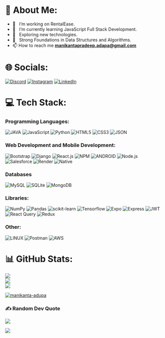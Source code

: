 # 💫 About Me:
- 🔭 &nbsp; I’m working on RentalEase.
- 🌱 &nbsp; I’m currently learning JavaScript Full Stack Development.
- 🤔 &nbsp; Exploring new technologies.
- :robot: &nbsp; Strong Foundations in Data Structures and Algorithms.
- 📫 How to reach me **manikantapradeep.adapa@gmail.com**

# 🌐 Socials:
[![Discord](https://img.shields.io/badge/Discord-%237289DA.svg?logo=discord&logoColor=white)]([https://discord.gg/](https://discordapp.com/users/772073972111507466)) [![Instagram](https://img.shields.io/badge/Instagram-%23E4405F.svg?logo=Instagram&logoColor=white)](https://www.instagram.com/manikanta_adapa/) [![LinkedIn](https://img.shields.io/badge/LinkedIn-%230077B5.svg?logo=linkedin&logoColor=white)](https://www.linkedin.com/in/manikanta-adupa/) 

# 💻 Tech Stack:
### Programming Languages:
![JAVA](https://img.shields.io/badge/java-%231572B6.svg?style=for-the-badge&logo=java&logoColor=white) ![JavaScript](https://img.shields.io/badge/javascript-%23323330.svg?style=for-the-badge&logo=javascript&logoColor=%23F7DF1E) ![Python](https://img.shields.io/badge/python-3670A0?style=for-the-badge&logo=python&logoColor=ffdd54) ![HTML5](https://img.shields.io/badge/html5-%23E34F26.svg?style=for-the-badge&logo=html5&logoColor=white) ![CSS3](https://img.shields.io/badge/css3-%231572B6.svg?style=for-the-badge&logo=css3&logoColor=white) ![JSON](https://img.shields.io/badge/json-5E5C5C?style=for-the-badge&logo=json&logoColor=white)
### Web Development and Mobile Development:
 ![Bootstrap](https://img.shields.io/badge/bootstrap-%23563D7C.svg?style=for-the-badge&logo=bootstrap&logoColor=white) ![Django](https://img.shields.io/badge/django-%23000.svg?style=for-the-badge&logo=django&logoColor=white) ![React.js](https://img.shields.io/badge/react-%23777BB4.svg?style=for-the-badge&logo=react&logoColor=white) ![NPM](https://img.shields.io/badge/NPM-%23000000.svg?style=for-the-badge&logo=npm&logoColor=white) ![ANDROID](https://img.shields.io/badge/android-%2320232a.svg?style=for-the-badge&logo=android&logoColor=%a4c639) ![Node.js](https://img.shields.io/badge/node.js-6DA55F?style=for-the-badge&logo=node.js&logoColor=white) ![Salesforce](https://img.shields.io/badge/Salesforce-00A1E0?style=for-the-badge&logo=Salesforce&logoColor=white) ![Render](https://img.shields.io/badge/Render-46E3B7?style=for-the-badge&logo=render&logoColor=white) ![Native](https://img.shields.io/badge/React_Native-20232A?style=for-the-badge&logo=react&logoColor=61DAFB)
### Databases
![MySQL](https://img.shields.io/badge/mysql-%2300f.svg?style=for-the-badge&logo=mysql&logoColor=white)  ![SQLite](https://img.shields.io/badge/sqlite-%2307405e.svg?style=for-the-badge&logo=sqlite&logoColor=white) ![MongoDB](https://img.shields.io/badge/MongoDB-4EA94B?style=for-the-badge&logo=mongodb&logoColor=white)
### Libraries:
![NumPy](https://img.shields.io/badge/numpy-%23013243.svg?style=for-the-badge&logo=numpy&logoColor=white) ![Pandas](https://img.shields.io/badge/pandas-%23150458.svg?style=for-the-badge&logo=pandas&logoColor=white) ![scikit-learn](https://img.shields.io/badge/scikit--learn-%23F7931E.svg?style=for-the-badge&logo=scikit-learn&logoColor=white) ![Tensorflow](https://img.shields.io/badge/tensorflow-%231572B6.svg?style=for-the-badge&logo=tensorflow&logoColor=white) ![Expo](https://img.shields.io/badge/Expo-1B1F23?style=for-the-badge&logo=expo&logoColor=white) ![Express](https://img.shields.io/badge/Express%20js-000000?style=for-the-badge&logo=express&logoColor=white) ![JWT](https://img.shields.io/badge/JWT-000000?style=for-the-badge&logo=JSON%20web%20tokens&logoColor=white) ![React Query](https://img.shields.io/badge/React_Query-FF4154?style=for-the-badge&logo=ReactQuery&logoColor=white) ![Redux](https://img.shields.io/badge/Redux-593D88?style=for-the-badge&logo=redux&logoColor=white)
### Other:
![LINUX](https://img.shields.io/badge/Linux-FCC624?style=for-the-badge&logo=linux&logoColor=black) ![Postman](https://img.shields.io/badge/Postman-FF6C37?style=for-the-badge&logo=postman&logoColor=white) ![AWS](https://img.shields.io/badge/Amazon_Web_Services-FF9900?style=for-the-badge&logo=amazonwebservices&logoColor=white)
 # 📊 GitHub Stats:
![](https://github-readme-stats.vercel.app/api?username=manikanta-adupa&theme=dark&hide_border=false&include_all_commits=true&count_private=false)<br/>
![](https://github-readme-streak-stats.herokuapp.com/?user=manikanta-adupa&theme=dark&hide_border=false)<br/>
![](https://github-readme-stats.vercel.app/api/top-langs/?username=manikanta-adupa&theme=dark&hide_border=false&include_all_commits=true&count_private=false&layout=compact)


<p align="left"> <a href="https://github.com/ryo-ma/github-profile-trophy"><img src="https://github-profile-trophy.vercel.app/?username=manikanta-adupa" alt="manikanta-adupa" /></a> </p>




### ✍️ Random Dev Quote
![](https://quotes-github-readme.vercel.app/api?type=horizontal&theme=radical)

[![](https://visitcount.itsvg.in/api?id=manikanta-adupa&icon=0&color=0)](https://visitcount.itsvg.in)

<!-- Created with GPRM ( https://gprm.itsvg.in ) -->

